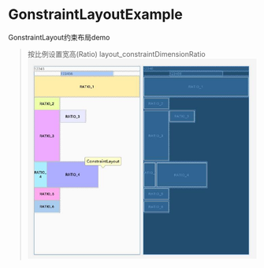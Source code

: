 # GonstraintLayoutExample
GonstraintLayout约束布局demo
>按比例设置宽高(Ratio) layout_constraintDimensionRatio
![activity_ratio](https://github.com/YynIT/GonstraintLayoutExample/blob/master/readmeImage/activity_ratio.jpg)
